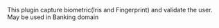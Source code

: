This plugin capture biometric(Iris and Fingerprint) and validate the user.
May be used in Banking domain

